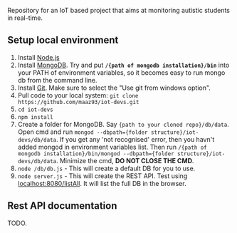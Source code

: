Repository for an IoT based project that aims at monitoring autistic students in real-time.

## Setup local environment

1. Install [Node.js](https://nodejs.org/download/)
2. Install [MongoDB](https://www.mongodb.org/downloads). Try and put **`/{path of mongodb installation}/bin`** into your PATH of environment variables, so it becomes easy to run mongo db from the command line.
3. Install [Git](http://git-scm.com/downloads). Make sure to select the "Use git from windows option".
4. Pull code to your local system: `git clone https://github.com/maaz93/iot-devs.git`
5. `cd iot-devs`
6. `npm install`
7. Create a folder for MongoDB. Say `{path to your cloned repo}/db/data`. Open cmd and run `mongod --dbpath={folder structure}/iot-devs/db/data`. If you get any 'not recognised' error, then you havn't added mongod in environment variables list. Then run `/{path of mongodb installation}/bin/mongod --dbpath={folder structure}/iot-devs/db/data`. Minimize the cmd, **DO NOT CLOSE THE CMD**.
8. `node /db/db.js` - This will create a default DB for you to use.
9. `node server.js` - This will create the REST API. Test using [localhost:8080/listAll](http://localhost:8080/listAll). It will list the full DB in the browser.

## Rest API documentation

TODO.
